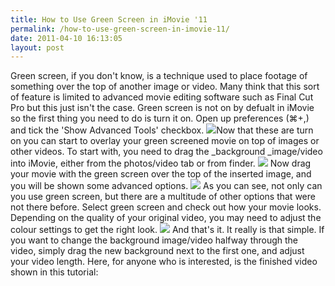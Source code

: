 ```yaml
---
title: How to Use Green Screen in iMovie '11
permalink: /how-to-use-green-screen-in-imovie-11/
date: 2011-04-10 16:13:05
layout: post
---
```


Green screen, if you don't know, is a technique used to place footage of something over the top of another image or video. Many think that this sort of feature is limited to advanced movie editing software such as Final Cut Pro but this just isn't the case. Green screen is not on by defualt in iMovie so the first thing you need to do is turn it on. Open up preferences (⌘+,) and tick the 'Show Advanced Tools' checkbox. ![](http://therobb.com/wp-content/uploads/2011-04-imovieprefs-300x138.png)Now that these are turn on you can start to overlay your green screened movie on top of images or other videos. To start with, you need to drag the _background _image/video into iMovie, either from the photos/video tab or from finder. ![](http://therobb.com/wp-content/uploads/2011-04-iMoviedrag-300x195.png) Now drag your movie with the green screen over the top of the inserted image, and you will be shown some advanced options. ![](http://therobb.com/wp-content/uploads/2011-04-advancedwindow-300x174.png) As you can see, not only can you use green screen, but there are a multitude of other options that were not there before. Select green screen and check out how your movie looks. Depending on the quality of your original video, you may need to adjust the colour settings to get the right look. ![](http://therobb.com/wp-content/uploads/2011-04-inspector-300x187.png) And that's it. It really is that simple. If you want to change the background image/video halfway through the video, simply drag the new background next to the first one, and adjust your video length. Here, for anyone who is interested, is the finished video shown in this tutorial:

